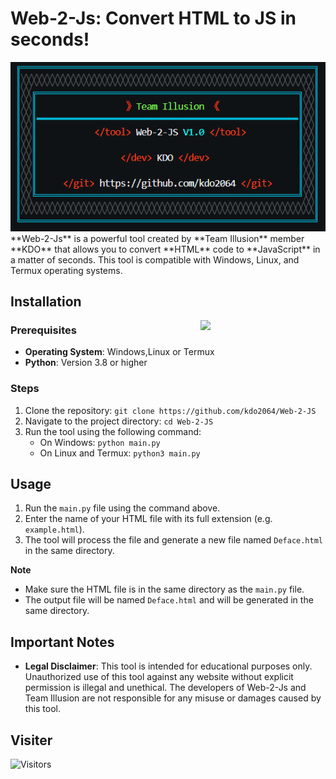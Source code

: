 # Web-2-Js: Convert HTML to JS in seconds!
<center><img src='assest/banner.png'></center>
**Web-2-Js** is a powerful tool created by **Team Illusion** member **KDO** that allows you to convert **HTML** code to **JavaScript** in a matter of seconds. This tool is compatible with Windows, Linux, and Termux operating systems.


## Installation

<img src='https://i.giphy.com/11lxCeKo6cHkJy.webp' align='right' width='200rem'>

### Prerequisites

- **Operating System**: Windows,Linux or Termux
- **Python**: Version 3.8 or higher


### Steps

1. Clone the repository: `git clone https://github.com/kdo2064/Web-2-JS`
2. Navigate to the project directory: `cd Web-2-JS`
3. Run the tool using the following command:
	* On Windows: `python main.py`
	* On Linux and Termux: `python3 main.py`

## Usage

1. Run the `main.py` file using the command above.
2. Enter the name of your HTML file with its full extension (e.g. `example.html`).
3. The tool will process the file and generate a new file named `Deface.html` in the same directory.

**Note**

* Make sure the HTML file is in the same directory as the `main.py` file.
* The output file will be named `Deface.html` and will be generated in the same directory.

## Important Notes

- **Legal Disclaimer**: This tool is intended for educational purposes only. Unauthorized use of this tool against any website without explicit permission is illegal and unethical. The developers of Web-2-Js and Team Illusion are not responsible for any misuse or damages caused by this tool.


## Visiter
<img src="https://profile-counter.glitch.me/kdo2064/count.svg" alt="Visitors">

